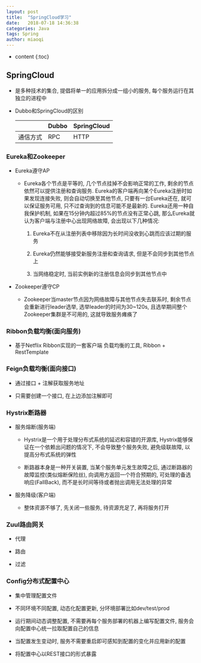 ```yaml
---
layout: post
title:  "SpringCloud学习"
date:   2018-07-18 14:36:38
categories: Java
tags: Spring
author: miaoqi
---
```


* content
{:toc}


## SpringCloud

* 是多种技术的集合, 提倡将单一的应用拆分成一组小的服务, 每个服务运行在其独立的进程中

* Dubbo和SpringCloud的区别

    ||Dubbo|SpringCloud|
    |-----|-----|-----|
    |通信方式|RPC|HTTP|

### Eureka和Zookeeper

* Eureka遵守AP

    * Eureka各个节点是平等的, 几个节点挂掉不会影响正常的工作, 剩余的节点依然可以提供注册和查询服务. Eureka的客户端再向某个Eureka注册时如果发现连接失败, 则会自动切换至其他节点, 只要有一台Eureka还在, 就可以保证服务可用, 只不过查询到的信息可能不是最新的. Eureka还用一种自我保护机制, 如果在15分钟内超过85%的节点没有正常心跳, 那么Eureka就认为客户端与注册中心出现网络故障, 会出现以下几种情况: 

        1. Eureka不在从注册列表中移除因为长时间没收到心跳而应该过期的服务

        2. Eureka仍然能够接受新服务注册和查询请求, 但是不会同步到其他节点上

        3. 当网络稳定时, 当前实例新的注册信息会同步到其他节点中

* Zookeeper遵守CP

    * Zookeeper当master节点因为网络故障与其他节点失去联系时, 剩余节点会重新进行leader选举, 选举leader的时间为30~120s, 且选举期间整个Zookeeper集群是不可用的, 这就导致服务瘫痪了

### Ribbon负载均衡(面向服务)

* 基于Netflix Ribbon实现的一套客户端  负载均衡的工具, Ribbon + RestTemplate

### Feign负载均衡(面向接口)

* 通过接口 + 注解获取服务地址

* 只需要创建一个接口, 在上边添加注解即可

### Hystrix断路器

* 服务熔断(服务端)

    * Hystrix是一个用于处理分布式系统的延迟和容错的开源库, Hystrix能够保证在一个依赖出问题的情况下, 不会导致整个服务失败, 避免级联故障, 以提高分布式系统的弹性
    
    * 断路器本身是一种开关装置, 当某个服务单元发生故障之后, 通过断路器的故障监控(类似熔断保险丝), 向调用方返回一个符合预期的, 可处理的备选响应(FallBack), 而不是长时间等待或者抛出调用无法处理的异常

* 服务降级(客户端)

    * 整体资源不够了, 先关闭一些服务, 待资源充足了, 再将服务打开

### Zuul路由网关

* 代理

* 路由

* 过滤

### Config分布式配置中心

* 集中管理配置文件

* 不同环境不同配置, 动态化配置更新, 分环境部署比如dev/test/prod

* 运行期间动态调整配置, 不需要再每个服务部署的机器上编写配置文件, 服务会向配置中心统一拉取配置自己的信息

* 当配置发生变动时, 服务不需要重启即可感知到配置的变化并应用新的配置

* 将配置中心以REST接口的形式暴露

    
    